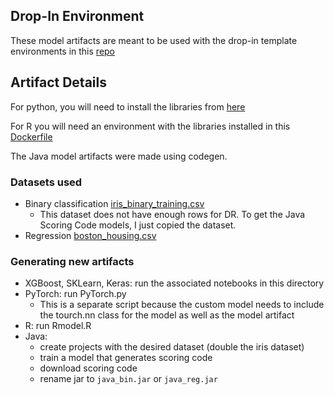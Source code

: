 ## Drop-In Environment
These model artifacts are meant to be used with the drop-in template environments in this [repo](https://github.com/datarobot/custom-model-templates/tree/master/custom_environment_templates)

## Artifact Details
For python, you will need to install the libraries from [here](https://github.com/datarobot/custom-model-templates/blob/master/custom_environment_templates/python_3/py3_drop_in/dr_requirements.txt)

For R you will need an environment with the libraries installed in this [Dockerfile](https://github.com/datarobot/custom-model-templates/blob/master/custom_environment_templates/r_environment/r_drop_in_environment/Dockerfile)

The Java model artifacts were made using codegen.

### Datasets used 

 - Binary classification [iris_binary_training.csv](../../testdata/iris_binary_training.csv)
   - This dataset does not have enough rows for DR. To get the Java Scoring Code models, I just copied the dataset.
 - Regression [boston_housing.csv](../../testdata/boston_housing.csv)
 
### Generating new artifacts

 - XGBoost, SKLearn, Keras: run the associated notebooks in this directory
 - PyTorch: run PyTorch.py
   - This is a separate script because the custom model needs to include the tourch.nn class for the model as well as the model artifact
 - R: run Rmodel.R
 - Java:
   - create projects with the desired dataset (double the iris dataset)
   - train a model that generates scoring code
   - download scoring code
   - rename jar to `java_bin.jar` or `java_reg.jar`
